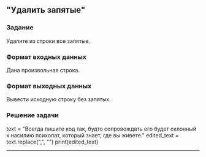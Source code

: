 ## "Удалить запятые"

### Задание

Удалите из строки все запятые.

### Формат входных данных

Дана произвольная строка.

### Формат выходных данных

Вывести исходную строку без запятых.

### Решение задачи

text = "Всегда пишите код так, будто сопровождать его будет склонный к насилию психопат, который знает, где вы живете."
edited_text = text.replace(",", "")
print(edited_text)

---

